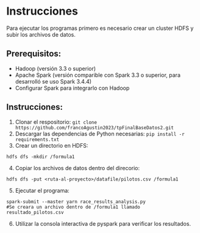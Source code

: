 # Instrucciones 
Para ejecutar los programas primero es necesario crear un cluster HDFS y subir los archivos de datos.
## Prerequisitos:
- Hadoop (versión 3.3 o superior)
- Apache Spark (versión comparible con Spark 3.3 o superior, para desarrolló se uso Spark 3.4.4)
- Configurar Spark para integrarlo con Hadoop

## Instrucciones:
1. Clonar el respositorio: `git clone https://github.com/francoAgustin2023/tpFinalBaseDatos2.git`
2. Descargar las dependencias de Python necesarias: `pip install -r requirements.txt`
3. Crear un directorio en HDFS:
```
hdfs dfs -mkdir /formula1
```
4. Copiar los archivos de datos dentro del direcorio:
```
hdfs dfs -put <ruta-al-proyecto>/datafile/pilotos.csv /formula1
```
5. Ejecutar el programa:
```
spark-submit --master yarn race_results_analysis.py
#Se creara un archivo dentro de /formula1 llamado resultado_pilotos.csv
```

6. Utilizar la consola interactiva de pyspark para verificar los resultados.


